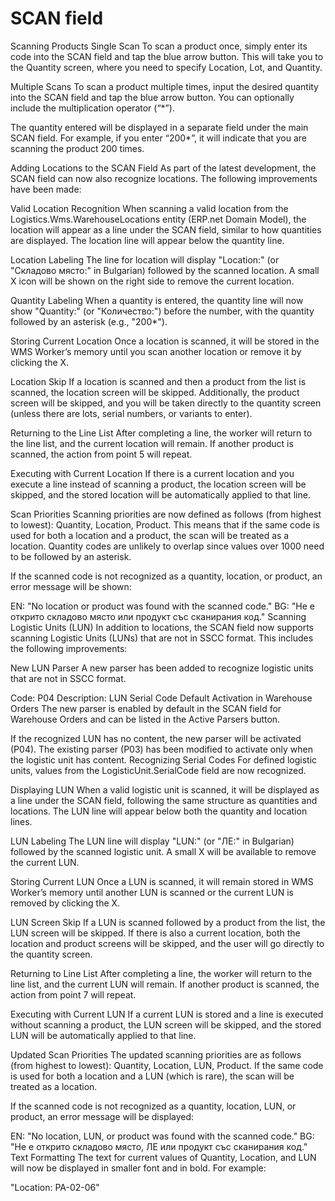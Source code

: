 # SCAN field

Scanning Products
Single Scan
To scan a product once, simply enter its code into the SCAN field and tap the blue arrow button. This will take you to the Quantity screen, where you need to specify Location, Lot, and Quantity.

Multiple Scans
To scan a product multiple times, input the desired quantity into the SCAN field and tap the blue arrow button. You can optionally include the multiplication operator (“*”).

The quantity entered will be displayed in a separate field under the main SCAN field. For example, if you enter “200*”, it will indicate that you are scanning the product 200 times.

Adding Locations to the SCAN Field
As part of the latest development, the SCAN field can now also recognize locations. The following improvements have been made:

Valid Location Recognition
When scanning a valid location from the Logistics.Wms.WarehouseLocations entity (ERP.net Domain Model), the location will appear as a line under the SCAN field, similar to how quantities are displayed. The location line will appear below the quantity line.

Location Labeling
The line for location will display "Location:" (or "Складово място:" in Bulgarian) followed by the scanned location. A small X icon will be shown on the right side to remove the current location.

Quantity Labeling
When a quantity is entered, the quantity line will now show "Quantity:" (or "Количество:") before the number, with the quantity followed by an asterisk (e.g., "200*").

Storing Current Location
Once a location is scanned, it will be stored in the WMS Worker’s memory until you scan another location or remove it by clicking the X.

Location Skip
If a location is scanned and then a product from the list is scanned, the location screen will be skipped. Additionally, the product screen will be skipped, and you will be taken directly to the quantity screen (unless there are lots, serial numbers, or variants to enter).

Returning to the Line List
After completing a line, the worker will return to the line list, and the current location will remain. If another product is scanned, the action from point 5 will repeat.

Executing with Current Location
If there is a current location and you execute a line instead of scanning a product, the location screen will be skipped, and the stored location will be automatically applied to that line.

Scan Priorities
Scanning priorities are now defined as follows (from highest to lowest): Quantity, Location, Product. This means that if the same code is used for both a location and a product, the scan will be treated as a location. Quantity codes are unlikely to overlap since values over 1000 need to be followed by an asterisk.

If the scanned code is not recognized as a quantity, location, or product, an error message will be shown:

EN: "No location or product was found with the scanned code."
BG: "Не е открито складово място или продукт със сканирания код."
Scanning Logistic Units (LUN)
In addition to locations, the SCAN field now supports scanning Logistic Units (LUNs) that are not in SSCC format. This includes the following improvements:

New LUN Parser
A new parser has been added to recognize logistic units that are not in SSCC format.

Code: P04
Description: LUN Serial Code
Default Activation in Warehouse Orders
The new parser is enabled by default in the SCAN field for Warehouse Orders and can be listed in the Active Parsers button.

If the recognized LUN has no content, the new parser will be activated (P04).
The existing parser (P03) has been modified to activate only when the logistic unit has content.
Recognizing Serial Codes
For defined logistic units, values from the LogisticUnit.SerialCode field are now recognized.

Displaying LUN
When a valid logistic unit is scanned, it will be displayed as a line under the SCAN field, following the same structure as quantities and locations. The LUN line will appear below both the quantity and location lines.

LUN Labeling
The LUN line will display "LUN:" (or "ЛЕ:" in Bulgarian) followed by the scanned logistic unit. A small X will be available to remove the current LUN.

Storing Current LUN
Once a LUN is scanned, it will remain stored in WMS Worker’s memory until another LUN is scanned or the current LUN is removed by clicking the X.

LUN Screen Skip
If a LUN is scanned followed by a product from the list, the LUN screen will be skipped. If there is also a current location, both the location and product screens will be skipped, and the user will go directly to the quantity screen.

Returning to Line List
After completing a line, the worker will return to the line list, and the current LUN will remain. If another product is scanned, the action from point 7 will repeat.

Executing with Current LUN
If a current LUN is stored and a line is executed without scanning a product, the LUN screen will be skipped, and the stored LUN will be automatically applied to that line.

Updated Scan Priorities
The updated scanning priorities are as follows (from highest to lowest): Quantity, Location, LUN, Product. If the same code is used for both a location and a LUN (which is rare), the scan will be treated as a location.

If the scanned code is not recognized as a quantity, location, LUN, or product, an error message will be displayed:

EN: "No location, LUN, or product was found with the scanned code."
BG: "Не е открито складово място, ЛЕ или продукт със сканирания код."
Text Formatting
The text for current values of Quantity, Location, and LUN will now be displayed in smaller font and in bold. For example:

"Location: PA-02-06"
